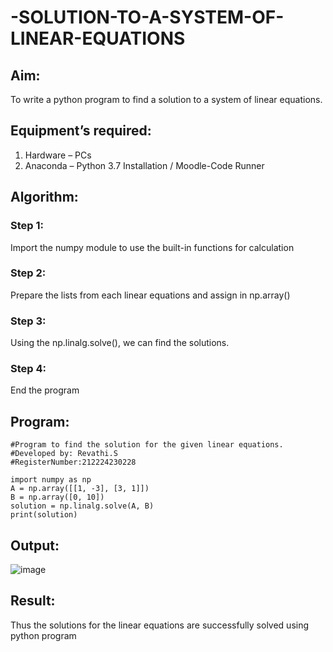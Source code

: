 # -SOLUTION-TO-A-SYSTEM-OF-LINEAR-EQUATIONS
## Aim:
To write a python program to find a solution to a system of linear equations.
## Equipment’s required:
1. 	Hardware – PCs
2. 	Anaconda – Python 3.7 Installation / Moodle-Code Runner
## Algorithm:
### Step 1: 
Import the numpy module to use the built-in functions for calculation
### Step 2: 
Prepare the lists from each linear equations and assign in np.array()
### Step 3: 
Using the np.linalg.solve(), we can find the solutions.
### Step 4: 
End the program
## Program:
```
#Program to find the solution for the given linear equations.
#Developed by: Revathi.S
#RegisterNumber:212224230228

import numpy as np
A = np.array([[1, -3], [3, 1]])  
B = np.array([0, 10])  
solution = np.linalg.solve(A, B)
print(solution)

```

## Output:
![image](https://github.com/user-attachments/assets/60b10bd8-a8b9-4a38-80c1-373045361d68)

## Result: 
Thus the solutions for the linear equations are successfully solved using python program


